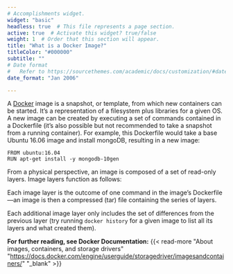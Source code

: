 ```yaml
---
# Accomplishments widget.
widget: "basic"  
headless: true  # This file represents a page section.
active: true  # Activate this widget? true/false
weight: 1  # Order that this section will appear.
title: "What is a Docker Image?"
titleColor: "#000000"
subtitle: ""
# Date format
#   Refer to https://sourcethemes.com/academic/docs/customization/#date-format
date_format: "Jan 2006"

---
```

A [Docker](https://www.aquasec.com/wiki/display/containers/Docker+Containers) image is a snapshot, or template, from which new containers can be started. It’s a representation of a filesystem plus libraries for a given OS. A new image can be created by executing a set of commands contained in a Dockerfile (it’s also possible but not recommended to take a snapshot from a running container). For example, this  Dockerfile  would take a base Ubuntu 16.06 image and install mongoDB, resulting in a new image:

```
FROM ubuntu:16.04
RUN apt-get install -y mongodb-10gen
```

From a physical perspective, an image is composed of a set of read-only layers. Image layers function as follows:

Each image layer is the outcome of one command in the image’s Dockerfile—an image is then a compressed (tar) file containing the series of layers.

Each additional image layer only includes the set of differences from the previous layer (try running  `docker history`  for a given image to list all its layers and what created them).





**For further reading, see Docker Documentation:** {{< read-more "About images, containers, and storage drivers"  "https://docs.docker.com/engine/userguide/storagedriver/imagesandcontainers/" "_blank"  >}}